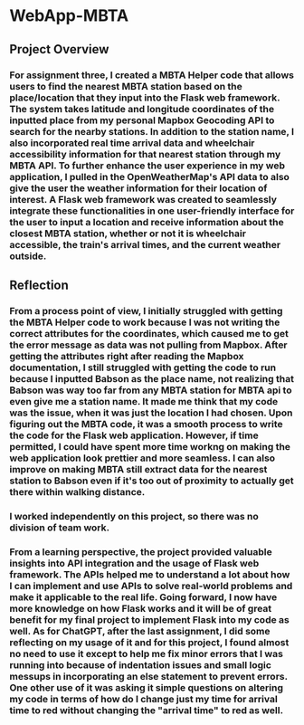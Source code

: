 # WebApp-MBTA

## **Project Overview**
### For assignment three, I created a MBTA Helper code that allows users to find the nearest MBTA station based on the place/location that they input into the Flask web framework. The system takes latitude and longitude coordinates of the inputted place from my personal Mapbox Geocoding API to search for the nearby stations. In addition to the station name, I also incorporated real time arrival data and wheelchair accessibility information for that nearest station through my MBTA API. To further enhance the user experience in my web application, I pulled in the OpenWeatherMap's API data to also give the user the weather information for their location of interest. A Flask web framework was created to seamlessly integrate these functionalities in one user-friendly interface for the user to input a location and receive information about the closest MBTA station, whether or not it is wheelchair accessible, the train's arrival times, and the current weather outside. 

## **Reflection**
### From a process point of view, I initially struggled with getting the MBTA Helper code to work because I was not writing the correct attributes for the coordinates, which caused me to get the error message as data was not pulling from Mapbox. After getting the attributes right after reading the Mapbox documentation, I still struggled with getting the code to run because I inputted Babson as the place name, not realizing that Babson was way too far from any MBTA station for MBTA api to even give me a station name. It made me think that my code was the issue, when it was just the location I had chosen. Upon figuring out the MBTA code, it was a smooth process to write the code for the Flask web application. However, if time permitted, I could have spent more time workng on making the web application look prettier and more seamless. I can also improve on making MBTA still extract data for the nearest station to Babson even if it's too out of proximity to actually get there within walking distance. 

### I worked independently on this project, so there was no division of team work. 

### From a learning perspective, the project provided valuable insights into API integration and the usage of Flask web framework. The APIs helped me to understand a lot about how I can implement and use APIs to solve real-world problems and make it applicable to the real life. Going forward, I now have more knowledge on how Flask works and it will be of great benefit for my final project to implement Flask into my code as well. As for ChatGPT, after the last assignment, I did some reflecting on my usage of it and for this project, I found almost no need to use it except to help me fix minor errors that I was running into because of indentation issues and small logic messups in incorporating an else statement to prevent errors. One other use of it was asking it simple questions on altering my code in terms of how do I change just my time for arrival time to red without changing the "arrival time" to red as well. 




